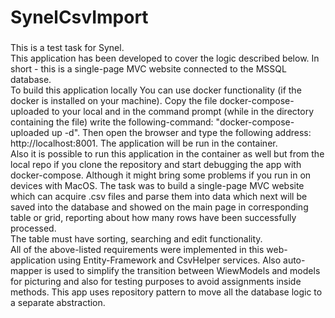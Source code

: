 # SynelCsvImport
###
This is a test task for Synel.<br>
This application has been developed to cover the logic described below. In short - this is a single-page MVC website connected to the MSSQL database. <br>
To build this application locally You can use docker functionality (if the docker is installed on your machine). Copy the file docker-compose-uploaded to your local and in the command prompt (while in the directory containing the file) write the following-command: "docker-compose-uploaded up -d". Then open the browser and type the following address: http://localhost:8001. The application will be run in the container. <br>
Also it is possible to run this application in the container as well but from the local repo if you clone the repository and start debugging the app with docker-compose. Although it might bring some problems if you run in on devices with MacOS. 
The task was to build a single-page MVC website which can acquire .csv files and parse them into data which next will be saved into the database and showed on the main page in corresponding table or grid, reporting about how many rows have been successfully processed. <br>
The table must have sorting, searching and edit functionality. <br>
All of the above-listed requirements were implemented in this web-application using Entity-Framework and CsvHelper services. Also auto-mapper is used to simplify the transition between WiewModels and models for picturing and also for testing purposes to avoid assignments inside methods. This app uses repository pattern to move all the database logic to a separate abstraction. 
